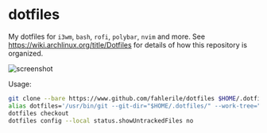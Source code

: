 # dotfiles

My dotfiles for `i3wm`, `bash`, `rofi`, `polybar`, `nvim` and more. See https://wiki.archlinux.org/title/Dotfiles for details of how this repository is organized.

![screenshot](/home/kirill/Screenshots/2025-06-30_19-00.png)

Usage:
```bash
git clone --bare https://www.github.com/fahlerile/dotfiles $HOME/.dotfiles
alias dotfiles='/usr/bin/git --git-dir="$HOME/.dotfiles/" --work-tree="$HOME"'
dotfiles checkout
dotfiles config --local status.showUntrackedFiles no
```


